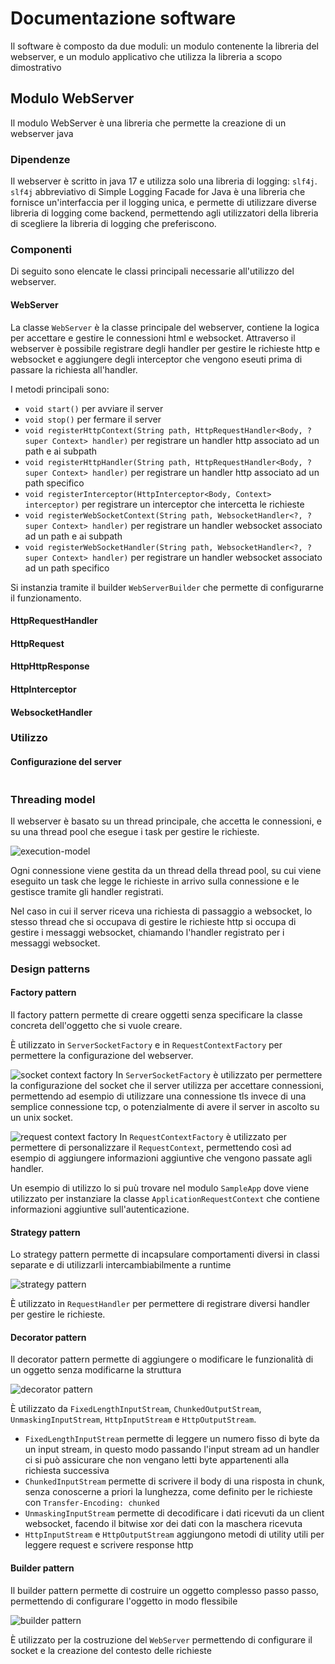 # Documentazione software

Il software è composto da due moduli: un modulo contenente la libreria del webserver, e un modulo applicativo che utilizza la libreria a scopo dimostrativo

## Modulo WebServer

Il modulo WebServer è una libreria che permette la creazione di un webserver java

### Dipendenze

Il webserver è scritto in java 17 e utilizza solo una libreria di logging: `slf4j`.
`slf4j` abbreviativo di Simple Logging Facade for Java è una libreria che fornisce un'interfaccia per il logging unica, e permette di utilizzare diverse libreria di logging come backend, permettendo agli utilizzatori della libreria di scegliere la libreria di logging che preferiscono.

### Componenti

Di seguito sono elencate le classi principali necessarie all'utilizzo del webserver.

#### WebServer

La classe `WebServer` è la classe principale del webserver, contiene la logica per accettare e gestire le connessioni html e websocket. Attraverso il webserver è possibile registrare degli handler per gestire le richieste http e websocket e aggiungere degli interceptor che vengono eseuti prima di passare la richiesta all'handler.

I metodi principali sono:
- `void start()` per avviare il server
- `void stop()` per fermare il server
- `void registerHttpContext(String path, HttpRequestHandler<Body, ? super Context> handler)` per registrare un handler http associato ad un path e ai subpath
- `void registerHttpHandler(String path, HttpRequestHandler<Body, ? super Context> handler)` per registrare un handler http associato ad un path specifico
- `void registerInterceptor(HttpInterceptor<Body, Context> interceptor)` per registrare un interceptor che intercetta le richieste
- `void registerWebSocketContext(String path, WebsocketHandler<?, ? super Context> handler)` per registrare un handler websocket associato ad un path e ai subpath
- `void registerWebSocketHandler(String path, WebsocketHandler<?, ? super Context> handler)` per registrare un handler websocket associato ad un path specifico
  
Si instanzia tramite il builder `WebServerBuilder` che permette di configurarne il funzionamento.

#### HttpRequestHandler

#### HttpRequest

#### HttpHttpResponse

#### HttpInterceptor

#### WebsocketHandler

### Utilizzo

#### Configurazione del server

```java

```

### Threading model

Il webserver è basato su un thread principale, che accetta le connessioni, e su una thread pool che esegue i task per gestire le richieste.

![execution-model](diagrams/webserver/execution-model.svg)

Ogni connessione viene gestita da un thread della thread pool, su cui viene eseguito un task che legge le richieste in arrivo sulla connessione e le gestisce tramite gli handler registrati.

Nel caso in cui il server riceva una richiesta di passaggio a websocket, lo stesso thread che si occupava di gestire le richieste http si occupa di gestire i messaggi websocket, chiamando l'handler registrato per i messaggi websocket.

### Design patterns

#### Factory pattern

Il factory pattern permette di creare oggetti senza specificare la classe concreta dell'oggetto che si vuole creare.

È utilizzato in `ServerSocketFactory` e in `RequestContextFactory` per permettere la configurazione del webserver.

![socket context factory](diagrams/webserver/patterns/server-socket-factory.svg)
In `ServerSocketFactory` è utilizzato per permettere la configurazione del socket che il server utilizza per accettare connessioni, permettendo ad esempio di utilizzare una connessione tls invece di una semplice connessione tcp, o potenzialmente di avere il server in ascolto su un unix socket.

![request context factory](diagrams/webserver/patterns/request-context-factory.svg)
In `RequestContextFactory` è utilizzato per permettere di personalizzare il `RequestContext`, permettendo così ad esempio di aggiungere informazioni aggiuntive che vengono passate agli handler.

Un esempio di utilizzo lo si puù trovare nel modulo `SampleApp` dove viene utilizzato per instanziare la classe `ApplicationRequestContext` che contiene informazioni aggiuntive sull'autenticazione.

#### Strategy pattern

Lo strategy pattern permette di incapsulare comportamenti diversi in classi separate e di utilizzarli intercambiabilmente a runtime

![strategy pattern](diagrams/webserver/patterns/handler-strategy.svg)

È utilizzato in `RequestHandler` per permettere di registrare diversi handler per gestire le richieste.

#### Decorator pattern

Il decorator pattern permette di aggiungere o modificare le funzionalità di un oggetto senza modificarne la struttura

![decorator pattern](diagrams/webserver/patterns/input-stream-decorator.svg)

È utilizzato da `FixedLengthInputStream`, `ChunkedOutputStream`, `UnmaskingInputStream`, `HttpInputStream` e `HttpOutputStream`.

- `FixedLengthInputStream` permette di leggere un numero fisso di byte da un input stream, in questo modo passando l'input stream ad un handler ci si può assicurare che non vengano letti byte appartenenti alla richiesta successiva
- `ChunkedInputStream` permette di scrivere il body di una risposta in chunk, senza conoscerne a priori la lunghezza, come definito per le richieste con `Transfer-Encoding: chunked`
- `UnmaskingInputStream` permette di decodificare i dati ricevuti da un client websocket, facendo il bitwise xor dei dati con la maschera ricevuta
- `HttpInputStream` e `HttpOutputStream` aggiungono metodi di utility utili per leggere request e scrivere response http

#### Builder pattern

Il builder pattern permette di costruire un oggetto complesso passo passo, permettendo di configurare l'oggetto in modo flessibile

![builder pattern](diagrams/webserver/patterns/webserver-builder.svg)

È utilizzato per la costruzione del `WebServer` permettendo di configurare il socket e la creazione del contesto delle richieste
